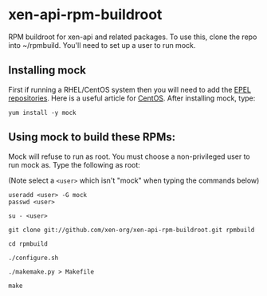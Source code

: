 xen-api-rpm-buildroot
=====================

RPM buildroot for xen-api and related packages. To use this, clone the
repo into ~/rpmbuild. You'll need to set up a user to run mock.

Installing mock
---------------

First if running a RHEL/CentOS system then you will need to add the
[EPEL repositories](http://fedoraproject.org/wiki/EPEL). Here is a useful
article for [CentOS](http://www.rackspace.com/knowledge_center/article/installing-rhel-epel-repo-on-centos-5x-or-6x).
After installing mock, type:

```
yum install -y mock
```

Using mock to build these RPMs:
-------------------------------

Mock will refuse to run as root. You must choose a non-privileged user to
run mock as. Type the following as root:

(Note select a `<user>` which isn't "mock" when typing the commands below)

```
useradd <user> -G mock
passwd <user>

su - <user>

git clone git://github.com/xen-org/xen-api-rpm-buildroot.git rpmbuild

cd rpmbuild

./configure.sh

./makemake.py > Makefile

make
```
